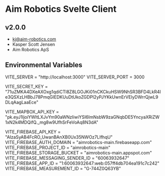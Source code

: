 # Aim Robotics Svelte Client

## v2.0.0

-   kj@aim-robotics.com
-   Kasper Scott Jensen
-   Aim Robotics ApS

## Environmental Variables

VITE_SERVER = "http://localhost:3000"
VITE_SERVER_PORT = 3000

VITE_SECRET_KEY = "71uZMKA4DXeAXOxg1qdiCTl8Z8LGOJKi01nCKCkuHSW9NhSR3BFD4LkR4Ie3QSXzLHBbJ78PmqGIEDKUuDtUkoZGDPI2yPJYKkUwnErVElyDWrrQjwL9DLqAagLaaEce"

VITE_MAPBOX_API_KEY = "pk.eyJ1IjoiYWltLXJvYm90aWNzIiwiYSI6ImNsbW9zaGNqbDE5YncyaXRiZW1xN2k4MDQifQ.\_mg8w9UfhSrFeVoAq8N3dA"

VITE_FIREBASE_API_KEY = "AIzaSyAB4FcRO_UwanBAnXB0Ux35NWOz7LIfhqU"
VITE_FIREBASE_AUTH_DOMAIN = "aimrobotics-main.firebaseapp.com"
VITE_FIREBASE_PROJECT_ID = "aimrobotics-main"
VITE_FIREBASE_STORAGE_BUCKET = "aimrobotics-main.appspot.com"
VITE_FIREBASE_MESSAGING_SENDER_ID = "60063932647"
VITE_FIREBASE_APP_ID = "1:60063932647:web:057ff4db704ea191c7c242"
VITE_FIREBASE_MEASUREMENT_ID = "G-744Z0Q63YB"
